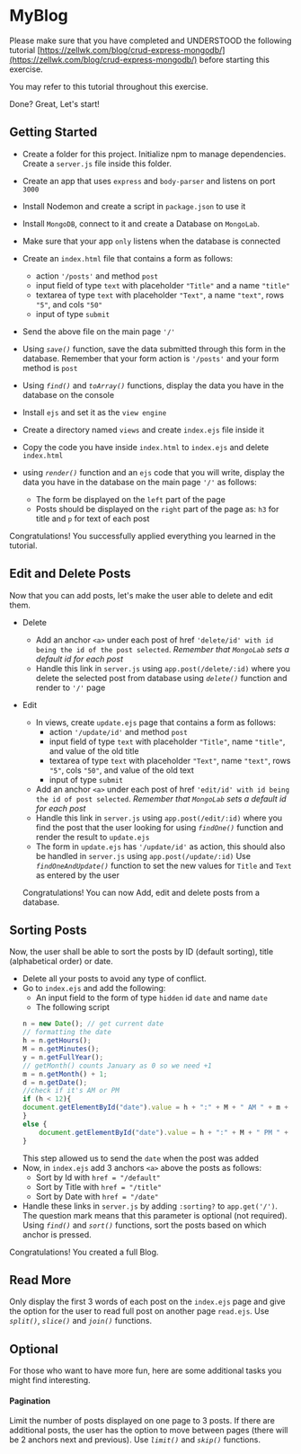 # MyBlog

Please make sure that you have completed and UNDERSTOOD the following tutorial [https://zellwk.com/blog/crud-express-mongodb/](https://zellwk.com/blog/crud-express-mongodb/) before starting this exercise.

You may refer to this tutorial throughout this exercise.

Done? Great, Let's start!

## Getting Started

- Create a folder for this project. Initialize npm to manage dependencies. Create a `server.js` file inside this folder.
- Create an app that uses `express` and `body-parser` and listens on port `3000`
- Install Nodemon and create a script in `package.json` to use it
- Install `MongoDB`, connect to it and create a Database on `MongoLab`. 
- Make sure that your app `only` listens when the database is connected
- Create an `index.html` file that contains a form as follows:
  - action `'/posts'` and method `post` 
  - input field of type `text` with placeholder `"Title"` and a name `"title"`
  - textarea of type `text` with placeholder `"Text"`, a name `"text"`, rows `"5"`, and cols `"50"` 
  - input of type `submit`

- Send the above file on the main page `'/'`
- Using *`save()`* function, save the data submitted through this form in the database. Remember that your form action is `'/posts'` and your form method is `post`


- Using *`find()`* and *`toArray()`* functions, display the data you have in the database on the console

- Install `ejs` and set it as the `view engine`
- Create a directory named `views` and create `index.ejs` file inside it
- Copy the code you have inside `index.html` to `index.ejs` and delete `index.html`
- using *`render()`* function and an `ejs` code that you will write, display the data you have in the database on the main page `'/'` as follows:
   - The form be displayed on the `left` part of the page
   - Posts should be displayed on the `right` part of the page as: `h3` for title and `p` for text of each post

Congratulations! You successfully applied everything you learned in the tutorial.

## Edit and Delete Posts

Now that you can add posts, let's make the user able to delete and edit them.
- Delete
   - Add an anchor `<a>` under each post of href `'delete/id' with id being the id of the post selected`. *Remember that `MongoLab` sets a default id for each post*
   - Handle this link in `server.js` using `app.post(/delete/:id)` where you delete the selected post from database using *`delete()`* function and render to `'/'` page
- Edit
  - In views, create `update.ejs` page that contains a form as follows: 
    - action `'/update/id'` and method `post`
    - input field of type `text` with placeholder `"Title"`, name `"title"`, and value of the old title 
    - textarea of type `text` with placeholder `"Text"`, name `"text"`, rows `"5"`, cols `"50"`, and value of the old text
    - input of type `submit`
  - Add an anchor `<a>` under each post of href `'edit/id' with id being the id of post selected`. *Remember that `MongoLab` sets a default id for each post* 
  - Handle this link in `server.js` using `app.post(/edit/:id)` where you find the post that the user looking for using *`findOne()`* function and render the result to `update.ejs`
  - The form in `update.ejs` has `'/update/id'` as action, this should also be handled in `server.js` using `app.post(/update/:id)` Use *`findOneAndUpdate()`* function to set the new values for `Title` and `Text` as entered by the user
         
  Congratulations! You can now Add, edit and delete posts from a database.
  
## Sorting Posts

Now, the user shall be able to sort the posts by ID (default sorting), title (alphabetical order) or date.
- Delete all your posts to avoid any type of conflict.
- Go to `index.ejs` and add the following:
    - An input field to the form of type `hidden` id `date` and name `date` 
    - The following script
    ```js
    n = new Date(); // get current date
    // formatting the date
    h = n.getHours();
    M = n.getMinutes();
    y = n.getFullYear();
    // getMonth() counts January as 0 so we need +1 
    m = n.getMonth() + 1;
    d = n.getDate();
    //check if it's AM or PM
    if (h < 12){
    document.getElementById("date").value = h + ":" + M + " AM " + m + "/" + d + "/" + y;
    }
    else {
        document.getElementById("date").value = h + ":" + M + " PM " + m + "/" + d + "/" + y;
    }
    ```
    This step allowed us to send the `date` when the post was added
- Now, in `index.ejs` add 3 anchors `<a>` above the posts as follows:
    - Sort by Id with `href = "/default"`
    - Sort by Title with `href = "/title"`
    - Sort by Date with `href = "/date"`
- Handle these links in `server.js` by adding `:sorting?` to `app.get('/')`. The question mark means that this parameter is optional (not required). Using *`find()`* and *`sort()`* functions, sort the posts based on which anchor is pressed. 

Congratulations! You created a full Blog.

## Read More

Only display the first 3 words of each post on the `index.ejs` page and give the option for the user to read full post on another page `read.ejs`. Use *`split()`*, *`slice()`* and *`join()`* functions.

## Optional

For those who want to have more fun, here are some additional tasks you might find interesting.

#### Pagination

Limit the number of posts displayed on one page to 3 posts. If there are additional posts, the user has the option to move between pages (there will be 2 anchors next and previous). Use *`limit()`* and *`skip()`* functions.